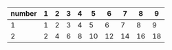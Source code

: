 number | 1 | 2 | 3 | 4 | 5 | 6 | 7 | 8 |9 
-------|---|---|---|---|---|---|---|---|--
1      | 1 | 2 | 3 | 4 | 5 | 6 | 7 | 8 |9 
2      | 2 | 4 | 6 | 8 |10 |12 |14 |16 |18 
